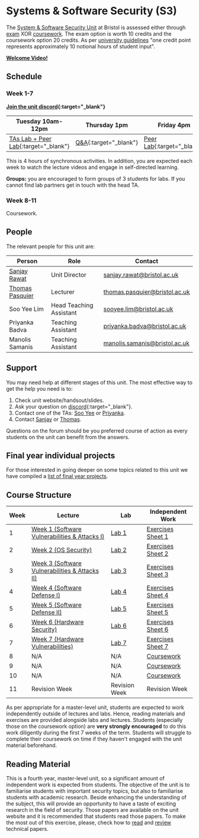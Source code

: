 # Systems & Software Security (S3)

The [System & Software Security Unit](https://www.bris.ac.uk/unit-programme-catalogue/UnitDetails.jsa?ayrCode=21%2F22&unitCode=COMSM0049) at Bristol is assessed either through [exam](https://www.bris.ac.uk/unit-programme-catalogue/UnitDetails.jsa?ayrCode=21%2F22&unitCode=COMSM0050) XOR [coursework](https://www.bris.ac.uk/unit-programme-catalogue/UnitDetails.jsa?ayrCode=21%2F22&unitCode=COMSM0051).
The exam option is worth 10 credits and the coursework option 20 credits.
As per [university guidelines](http://www.bristol.ac.uk/academic-quality/assessment/regulations-and-code-of-practice-for-taught-programmes/programme-design/) "one credit point represents approximately 10 notional hours of student input".

**[Welcome Video!](https://web.microsoftstream.com/video/194159e4-4302-482d-8df5-00bf1794164e)**

## Schedule

### Week 1-7

**[Join the unit discord](https://discord.gg/cwtGHNU){:target="_blank"}**

| Tuesday 10am-12pm  | Thursday 1pm | Friday 4pm |
|--------------------|--------------|------------|
| [TAs Lab + Peer Lab](https://discord.com/channels/755739425584971898/755739426142945283){:target="_blank"} | [Q&A](https://discord.com/channels/755739425584971898/755739426142945283){:target="_blank"}          | [Peer Lab](https://discord.com/channels/755739425584971898/755739426142945283){:target="_blank"}   |

This is 4 hours of synchronous activities.
In addition, you are expected each week to watch the lecture videos and engage in self-directed learning.

**Groups:** you are encouraged to form groups of 3 students for labs.
If you cannot find lab partners get in touch with the head TA.

### Week 8-11
Coursework.

## People

The relevant people for this unit are:

| Person          | Role               | Contact                                                               |
|-----------------|--------------------|-----------------------------------------------------------------------|
| [Sanjay Rawat](https://research-information.bris.ac.uk/en/persons/sanjay-rawat)    | Unit Director      | [sanjay.rawat@bristol.ac.uk](mailto:sanjay.rawat@bristol.ac.uk)       |
| [Thomas Pasquier](https://tfjmp.org/) | Lecturer           | [thomas.pasquier@bristol.ac.uk](mailto:thomas.pasquier@bristol.ac.uk) |
| Soo Yee Lim     | Head Teaching Assistant | [sooyee.lim@bristol.ac.uk](mailto:sooyee.lim@bristol.ac.uk)           |
| Priyanka Badva  | Teaching Assistant | [priyanka.badva@bristol.ac.uk](mailto:priyanka.badva@bristol.ac.uk)   |
| Manolis Samanis | Teaching Assistant | [manolis.samanis@bristol.ac.uk](mailto:manolis.samanis@bristol.ac.uk)   |

## Support

You may need help at different stages of this unit.
The most effective way to get the help you need is to:

1. Check unit website/handsout/slides.
2. Ask your question on [discord](https://discord.com/channels/755739425584971898/755739426142945283){:target="_blank"}.
3. Contact one of the TAs: [Soo Yee](mailto:sooyee.lim@bristol.ac.uk) or [Priyanka](mailto:priyanka.badva@bristol.ac.uk).
4. Contact [Sanjay](mailto:sanjay.rawat@bristol.ac.uk) or [Thomas](mailto:thomas.pasquier@bristol.ac.uk).

Questions on the forum should be you preferred course of action as every students on the unit can benefit from the answers.

## Final year individual projects

For those interested in going deeper on some topics related to this unit we have
compiled a [list of final year projects](projects/list.md).

## Course Structure

| Week | Lecture      | Lab          | Independent Work           |
|------|--------------|--------------|----------------------------|
| 1    | [Week 1 (Software Vulnerabilities & Attacks I)](lectures/WEEK1.md)    | [Lab 1](labs/LAB1.md)        | [Exercises Sheet 1](exercises/EXERCISE1.md) |
| 2    | [Week 2 (OS Security)](lectures/WEEK2.md)    | [Lab 2](labs/LAB2.md)        | [Exercises Sheet 2](exercises/EXERCISE2.md)|
| 3    | [Week 3  (Software Vulnerabilities & Attacks II)](lectures/WEEK3.md)   | [Lab 3](labs/LAB3.md)       | [Exercises Sheet 3](exercises/EXERCISE3.md) |
| 4    | [Week 4  (Software Defense I)](lectures/WEEK4.md)  | [Lab 4](labs/LAB4.md)        | [Exercises Sheet 4](exercises/EXERCISE4.md) |
| 5    | [Week 5  (Software Defense II)](lectures/WEEK5.md)  | [Lab 5](labs/LAB5.md)       | [Exercises Sheet 5](exercises/EXERCISE5.md) |
| 6    | [Week 6  (Hardware Security)](lectures/WEEK6.md)  | [Lab 6](labs/LAB6.md)       | [Exercises Sheet 6](exercises/EXERCISE6.md) |
| 7    | [Week 7  (Hardware Vulnerabilities)](lectures/WEEK7.md)  | [Lab 7](labs/LAB7.md)       | [Exercises Sheet 7](exercises/EXERCISE7.md) |
| 8    | N/A          | N/A          | [Coursework](coursework/COURSEWORK.md)                 |
| 9    | N/A          | N/A          | [Coursework](coursework/COURSEWORK.md)                  |
| 10   | N/A          | N/A          | [Coursework](coursework/COURSEWORK.md)                  |
| 11   | Revision Week          | Revision Week         | Revision Week         |


As per appropriate for a master-level unit, students are expected to work independently outside of lectures and labs.
Hence, reading materials and exercises are provided alongside labs and lectures.
Students (especially those on the coursework option) are **very strongly encouraged** to do this work diligently during the first 7 weeks of the term.
Students will struggle to complete their coursework on time if they haven't engaged with the unit material beforehand.

## Reading Material

This is a fourth year, master-level unit, so a significant amount of independent work is expected from students.
The objective of the unit is to familiarise students with important security topics, but also to familiarise students with academic research.
Beside enhancing the understanding of the subject, this will provide an opportunity to have a taste of exciting research in the field of security.
Those papers are available on the unit website and it is recommended that students read those papers.
To make the most out of this exercise, please, check how to [read](papers/keshav2007.pdf) and [review](papers/roscoe-2007.pdf) technical papers.
